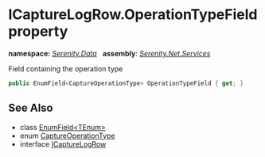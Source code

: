 # ICaptureLogRow.OperationTypeField property
**namespace:** *[Serenity.Data](../../README.md#serenity.data-namespace)*   **assembly**: *[Serenity.Net.Services](../../README.md)*

Field containing the operation type

```csharp
public EnumField<CaptureOperationType> OperationTypeField { get; }
```

## See Also

* class [EnumField&lt;TEnum&gt;](../Serenity.Net.Entity/../EnumField-1.md)
* enum [CaptureOperationType](../../Serenity/CaptureOperationType.md)
* interface [ICaptureLogRow](../ICaptureLogRow.md)